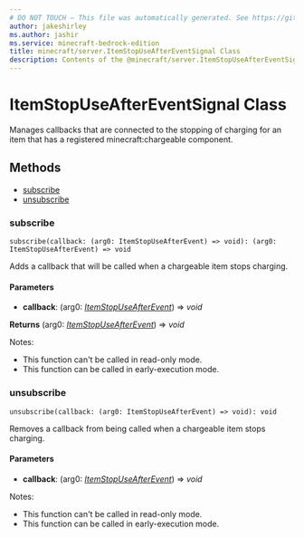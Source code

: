 ```yaml
---
# DO NOT TOUCH — This file was automatically generated. See https://github.com/mojang/minecraftapidocsgenerator to modify descriptions, examples, etc.
author: jakeshirley
ms.author: jashir
ms.service: minecraft-bedrock-edition
title: minecraft/server.ItemStopUseAfterEventSignal Class
description: Contents of the @minecraft/server.ItemStopUseAfterEventSignal class.
---
```

# ItemStopUseAfterEventSignal Class

Manages callbacks that are connected to the stopping of charging for an item that has a registered minecraft:chargeable component.

## Methods
- [subscribe](#subscribe)
- [unsubscribe](#unsubscribe)

### **subscribe**
`
subscribe(callback: (arg0: ItemStopUseAfterEvent) => void): (arg0: ItemStopUseAfterEvent) => void
`

Adds a callback that will be called when a chargeable item stops charging.

#### **Parameters**
- **callback**: (arg0: [*ItemStopUseAfterEvent*](ItemStopUseAfterEvent.md)) => *void*

**Returns** (arg0: [*ItemStopUseAfterEvent*](ItemStopUseAfterEvent.md)) => *void*
  
Notes:
- This function can't be called in read-only mode.
- This function can be called in early-execution mode.

### **unsubscribe**
`
unsubscribe(callback: (arg0: ItemStopUseAfterEvent) => void): void
`

Removes a callback from being called when a chargeable item stops charging.

#### **Parameters**
- **callback**: (arg0: [*ItemStopUseAfterEvent*](ItemStopUseAfterEvent.md)) => *void*
  
Notes:
- This function can't be called in read-only mode.
- This function can be called in early-execution mode.
